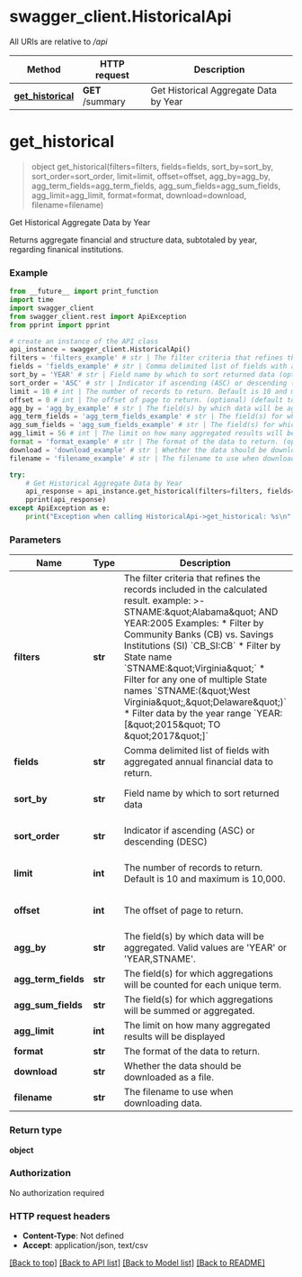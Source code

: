 # swagger_client.HistoricalApi

All URIs are relative to */api*

Method | HTTP request | Description
------------- | ------------- | -------------
[**get_historical**](HistoricalApi.md#get_historical) | **GET** /summary | Get Historical Aggregate Data by Year

# **get_historical**
> object get_historical(filters=filters, fields=fields, sort_by=sort_by, sort_order=sort_order, limit=limit, offset=offset, agg_by=agg_by, agg_term_fields=agg_term_fields, agg_sum_fields=agg_sum_fields, agg_limit=agg_limit, format=format, download=download, filename=filename)

Get Historical Aggregate Data by Year

Returns aggregate financial and structure data, subtotaled by year, regarding finanical institutions.

### Example
```python
from __future__ import print_function
import time
import swagger_client
from swagger_client.rest import ApiException
from pprint import pprint

# create an instance of the API class
api_instance = swagger_client.HistoricalApi()
filters = 'filters_example' # str | The filter criteria that refines the records included in the calculated result. example: >- STNAME:\"Alabama\" AND YEAR:2005 Examples: * Filter by Community Banks (CB) vs. Savings Institutions (SI)   `CB_SI:CB`   * Filter by State name   `STNAME:\"Virginia\"`     * Filter for any one of multiple State names   `STNAME:(\"West Virginia\",\"Delaware\")`     * Filter data by the year range   `YEAR:[\"2015\" TO \"2017\"]`  (optional)
fields = 'fields_example' # str | Comma delimited list of fields with aggregated annual financial data to return. (optional)
sort_by = 'YEAR' # str | Field name by which to sort returned data (optional) (default to YEAR)
sort_order = 'ASC' # str | Indicator if ascending (ASC) or descending (DESC) (optional) (default to ASC)
limit = 10 # int | The number of records to return. Default is 10 and maximum is 10,000. (optional) (default to 10)
offset = 0 # int | The offset of page to return. (optional) (default to 0)
agg_by = 'agg_by_example' # str | The field(s) by which data will be aggregated. Valid values are 'YEAR' or 'YEAR,STNAME'. (optional)
agg_term_fields = 'agg_term_fields_example' # str | The field(s) for which aggregations will be counted for each unique term. (optional)
agg_sum_fields = 'agg_sum_fields_example' # str | The field(s) for which aggregations will be summed or aggregated. (optional)
agg_limit = 56 # int | The limit on how many aggregated results will be displayed (optional)
format = 'format_example' # str | The format of the data to return. (optional)
download = 'download_example' # str | Whether the data should be downloaded as a file. (optional)
filename = 'filename_example' # str | The filename to use when downloading data. (optional)

try:
    # Get Historical Aggregate Data by Year
    api_response = api_instance.get_historical(filters=filters, fields=fields, sort_by=sort_by, sort_order=sort_order, limit=limit, offset=offset, agg_by=agg_by, agg_term_fields=agg_term_fields, agg_sum_fields=agg_sum_fields, agg_limit=agg_limit, format=format, download=download, filename=filename)
    pprint(api_response)
except ApiException as e:
    print("Exception when calling HistoricalApi->get_historical: %s\n" % e)
```

### Parameters

Name | Type | Description  | Notes
------------- | ------------- | ------------- | -------------
 **filters** | **str**| The filter criteria that refines the records included in the calculated result. example: &gt;- STNAME:\&quot;Alabama\&quot; AND YEAR:2005 Examples: * Filter by Community Banks (CB) vs. Savings Institutions (SI)   &#x60;CB_SI:CB&#x60;   * Filter by State name   &#x60;STNAME:\&quot;Virginia\&quot;&#x60;     * Filter for any one of multiple State names   &#x60;STNAME:(\&quot;West Virginia\&quot;,\&quot;Delaware\&quot;)&#x60;     * Filter data by the year range   &#x60;YEAR:[\&quot;2015\&quot; TO \&quot;2017\&quot;]&#x60;  | [optional] 
 **fields** | **str**| Comma delimited list of fields with aggregated annual financial data to return. | [optional] 
 **sort_by** | **str**| Field name by which to sort returned data | [optional] [default to YEAR]
 **sort_order** | **str**| Indicator if ascending (ASC) or descending (DESC) | [optional] [default to ASC]
 **limit** | **int**| The number of records to return. Default is 10 and maximum is 10,000. | [optional] [default to 10]
 **offset** | **int**| The offset of page to return. | [optional] [default to 0]
 **agg_by** | **str**| The field(s) by which data will be aggregated. Valid values are &#x27;YEAR&#x27; or &#x27;YEAR,STNAME&#x27;. | [optional] 
 **agg_term_fields** | **str**| The field(s) for which aggregations will be counted for each unique term. | [optional] 
 **agg_sum_fields** | **str**| The field(s) for which aggregations will be summed or aggregated. | [optional] 
 **agg_limit** | **int**| The limit on how many aggregated results will be displayed | [optional] 
 **format** | **str**| The format of the data to return. | [optional] 
 **download** | **str**| Whether the data should be downloaded as a file. | [optional] 
 **filename** | **str**| The filename to use when downloading data. | [optional] 

### Return type

**object**

### Authorization

No authorization required

### HTTP request headers

 - **Content-Type**: Not defined
 - **Accept**: application/json, text/csv

[[Back to top]](#) [[Back to API list]](../README.md#documentation-for-api-endpoints) [[Back to Model list]](../README.md#documentation-for-models) [[Back to README]](../README.md)

